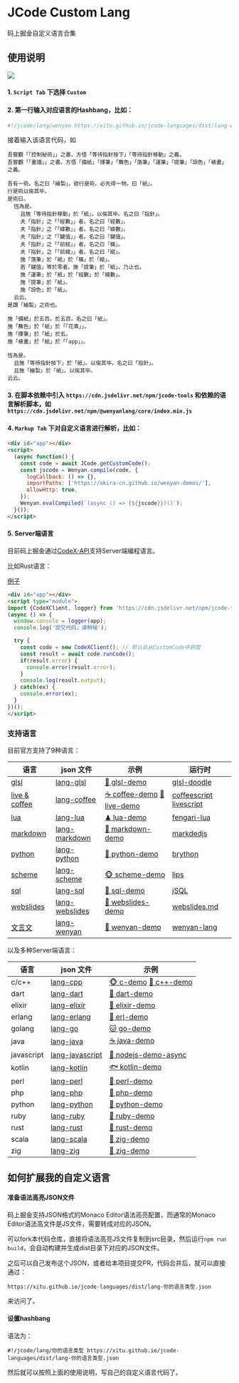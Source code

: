 # JCode Custom Lang

码上掘金自定义语言合集

## 使用说明

![](https://p5.ssl.qhimg.com/t010e5342c2f84b519b.png)

#### 1. `Script Tab` 下选择 `Custom`

#### 2. 第一行输入对应语言的Hashbang，比如：

```js
#!/jcode/lang/wenyan https://xitu.github.io/jcode-languages/dist/lang-wenyan.json
```

接着输入该语言代码，如

```wenyan
吾嘗觀「「控制秘術」」之書。方悟「等待指針按下」「等待指針移動」之義。
吾嘗觀「「畫譜」」之書。方悟「備紙」「擇筆」「蘸色」「落筆」「運筆」「提筆」「設色」「裱畫」之義。

吾有一術。名之曰「繪製」。欲行是術。必先得一物。曰「紙」。
行是術以俟其毕。
是術曰。
  恆為是。
    且施「等待指針移動」於「紙」。以俟其毕。名之曰「指針」。
    夫「指針」之「「經數」」者。名之曰「經數」。
    夫「指針」之「「緯數」」者。名之曰「緯數」。
    夫「指針」之「「鍵值」」者。名之曰「鍵值」。
    夫「指針」之「「前經」」者。名之曰「橫」。
    夫「指針」之「「前緯」」者。名之曰「縱」。
    施「落筆」於「紙」於「橫」於「縱」。
    若「鍵值」等於零者。施「提筆」於「紙」。乃止也。
    施「運筆」於「紙」於「經數」於「緯數」。
    施「提筆」於「紙」。
    施「設色」於「紙」。
  云云。
是謂「繪製」之術也。

施「備紙」於五百。於五百。名之曰「紙」。
施「蘸色」於「紙」於「「花青」」。
施「擇筆」於「紙」於五。
施「裱畫」於「紙」於「「app」」。

恆為是。
  且施「等待指針按下」於「紙」。以俟其毕。名之曰「指針」。
  且施「繪製」於「紙」。以俟其毕。
云云。
```

#### 3. 在脚本依赖中引入 `https://cdn.jsdelivr.net/npm/jcode-tools` 和依赖的语言解析脚本，如 `https://cdn.jsdelivr.net/npm/@wenyanlang/core/index.min.js`

#### 4. `Markup Tab` 下对自定义语言进行解析，比如：

```html
<div id="app"></div>
<script>
  (async function() {
    const code = await JCode.getCustomCode();
    const jscode = Wenyan.compile(code, {
      logCallback: () => {},
      importPaths: ['https://akira-cn.github.io/wenyan-demos/'],
      allowHttp: true,
    });
    Wenyan.evalCompiled(`(async () => {${jscode}})()`);
  }());
</script>
```

#### 5. Server端语言

目前码上掘金通过[CodeX-API](https://github.com/akira-cn/CodeX-API)支持Server端编程语言。

比如Rust语言：

[例子](https://code.juejin.cn/pen/7123427292306817060)

```html
<div id="app"></div>
<script type="module">
import {CodeXClient, logger} from 'https://cdn.jsdelivr.net/npm/jcode-tools@^0.10.2/dist/jcode-tools.esm.js';
(async () => {
  window.console = logger(app);
  console.log('提交代码，请稍候');

  try {
    const code = new CodeXClient(); // 默认会从CustomCode中获取
    const result = await code.runCode();
    if(result.error) {
      console.error(result.error);
    }
    console.log(result.output);
  } catch(ex) {
    console.error(ex);
  }
})();
</script>
```

### 支持语言

目前官方支持了9种语言：

| 语言 | json 文件 | 示例 | 运行时 |
| --- | --- | --- | --- |
| [glsl](src/lang-lua.js) | [lang-glsl](https://xitu.github.io/jcode-languages/dist/lang-glsl.json) | [🎯 glsl-demo](https://code.juejin.cn/pen/7116418967081582623) | [glsl-doodle](https://github.com/akira-cn/glsl-doodle)
| [live & coffee](src/lang-coffee.js) | [lang-coffee](https://xitu.github.io/jcode-languages/dist/lang-coffee.json) | [☕️ coffee-demo](https://code.juejin.cn/pen/7118946974367219726) [🎢 live-demo](https://code.juejin.cn/pen/7118944247788601352) | [coffeescript](https://github.com/jashkenas/coffeescript/) [livescript](https://github.com/gkz/LiveScript)|
| [lua](src/lang-lua.js) | [lang-lua](https://xitu.github.io/jcode-languages/dist/lang-lua.json) | [♟ lua-demo](https://code.juejin.cn/pen/7117234319281618974) | [fengari-lua](https://github.com/fengari-lua/fengari-web) |
| [markdown](src/lang-markdown.js) | [lang-markdown](https://xitu.github.io/jcode-languages/dist/lang-markdown.json) | [📓 markdown-demo](https://code.juejin.cn/pen/7117484770900049928) | [markdedjs](https://github.com/markedjs/marked) |
| [python](src/lang-python.js) | [lang-python](https://xitu.github.io/jcode-languages/dist/lang-python.json) | [🐍 python-demo](https://code.juejin.cn/pen/7117216879185231902) | [brython](https://github.com/brython-dev/brython) |
| [scheme](src/lang-scheme.js) | [lang-scheme](https://xitu.github.io/jcode-languages/dist/lang-scheme.json) | [🐵 scheme-demo](https://code.juejin.cn/pen/7117496697122455588) | [lips](https://github.com/jcubic/lips) |
| [sql](src/lang-sql.js) | [lang-sql](https://xitu.github.io/jcode-languages/dist/lang-sql.json) | [🦗 sql-demo](https://code.juejin.cn/pen/7117569541948833823) | [jSQL](https://github.com/Pamblam/jSQL) |
| [webslides](src/lang-webslides.js) | [lang-webslides](https://xitu.github.io/jcode-languages/dist/lang-webslides.json) | [🐙 webslides-demo](https://code.juejin.cn/pen/7115222187925045256) | [webslides.md](https://github.com/xitu/webslides.md) |
| [文言文](src/lang-wenyan.js) | [lang-wenyan](https://xitu.github.io/jcode-languages/dist/lang-wenyan.json) | [🐧 wenyan-demo](https://code.juejin.cn/pen/7117404732288663582) | [wenyan-lang](https://github.com/wenyan-lang/wenyan) |

以及多种Server端语言：

| 语言 | json 文件 | 示例 |
| --- | --- | --- | 
| c/c++ | [lang-cpp](https://xitu.github.io/jcode-languages/dist/lang-cpp.json) | [🐵 c-demo](https://code.juejin.cn/pen/7124117611972935716) [🙉 c++-demo](https://code.juejin.cn/pen/7124118398396530719)
| dart | [lang-dart](https://xitu.github.io/jcode-languages/dist/lang-dart.json) | [🦆 dart-demo](https://code.juejin.cn/pen/7124194532933468168)
| elixir | [lang-elixir](https://xitu.github.io/jcode-languages/dist/lang-elixir.json) | [🐆 elixir-demo](https://code.juejin.cn/pen/7124685644244189221)
| erlang | [lang-erlang](https://xitu.github.io/jcode-languages/dist/lang-erlang.json) | [🦄 erl-demo](https://code.juejin.cn/pen/7124262663164542989)
| golang | [lang-go](https://xitu.github.io/jcode-languages/dist/lang-go.json) | [🐱 go-demo](https://code.juejin.cn/pen/7124119816633319438)
| java | [lang-java](https://xitu.github.io/jcode-languages/dist/lang-java.json) | [☕️ java-demo](https://code.juejin.cn/pen/7124119426709848095)
| javascript | [lang-javascript](https://xitu.github.io/jcode-languages/dist/lang-javascript.json) | [🦋 nodejs-demo-async](https://code.juejin.cn/pen/7121977600011927589)
| kotlin | [lang-kotlin](https://xitu.github.io/jcode-languages/dist/lang-kotlin.json) | [🐟 kotlin-demo](https://code.juejin.cn/pen/7124665173050130446)
| perl | [lang-perl](https://xitu.github.io/jcode-languages/dist/lang-perl.json) | [🐪 perl-demo](https://code.juejin.cn/pen/7124188849688805412)
| php | [lang-php](https://xitu.github.io/jcode-languages/dist/lang-php.json) | [🐘 php-demo](https://code.juejin.cn/pen/7124185922190606373)
| python | [lang-python](https://xitu.github.io/jcode-languages/dist/lang-python.json) | [🐍 python-demo](https://code.juejin.cn/pen/7124120405828173831) |
| ruby | [lang-ruby](https://xitu.github.io/jcode-languages/dist/lang-ruby.json) | [🦑 ruby-demo](https://code.juejin.cn/pen/7124181246045290532) |
| rust | [lang-rust](https://xitu.github.io/jcode-languages/dist/lang-rust.json) | [🦁 rust-demo](https://code.juejin.cn/pen/7123427292306817060) |
| scala | [lang-scala](https://xitu.github.io/jcode-languages/dist/lang-scala.json) | [🦉 zig-demo](https://code.juejin.cn/pen/7124673834191421477) |
| zig | [lang-zig](https://xitu.github.io/jcode-languages/dist/lang-zig.json) | [🦉 zig-demo](https://code.juejin.cn/pen/7123497832207613988) |

## 如何扩展我的自定义语言

#### 准备语法高亮JSON文件

码上掘金支持JSON格式的Monaco Editor语法高亮配置，而通常的Monaco Editor语法高文件是JS文件，需要转成对应的JSON。

可以fork本代码仓库，直接将语法高亮JS文件复制到src目录，然后运行`npm run build`，会自动构建并生成dist目录下对应的JSON文件。

之后可以自己发布这个JSON，或者给本项目提交PR，代码合并后，就可以直接通过：

`https://xitu.github.io/jcode-languages/dist/lang-你的语言类型.json`

来访问了。

#### 设置hashbang

语法为：

```
#!/jcode/lang/你的语言类型 https://xitu.github.io/jcode-languages/dist/lang-你的语言类型.json
```

然后就可以按照上面的使用说明，写自己的自定义语言代码了。
